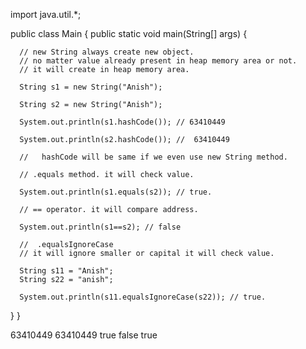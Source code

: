 import java.util.*;

public class Main {
    public static void main(String[] args) {
      
      // new String always create new object.
      // no matter value already present in heap memory area or not.
      // it will create in heap memory area.
      
      String s1 = new String("Anish");
      
      String s2 = new String("Anish");
      
      System.out.println(s1.hashCode()); // 63410449
      
      System.out.println(s2.hashCode()); //  63410449
      
      //   hashCode will be same if we even use new String method.
      
      // .equals method. it will check value. 
      
      System.out.println(s1.equals(s2)); // true.
      
      // == operator. it will compare address. 
      
      System.out.println(s1==s2); // false
      
      //  .equalsIgnoreCase
      // it will ignore smaller or capital it will check value.
      
      String s11 = "Anish";
      String s22 = "anish";
      
      System.out.println(s11.equalsIgnoreCase(s22)); // true.
  }
}

63410449
63410449
true
false
true

